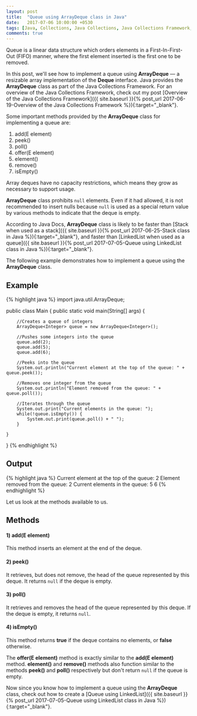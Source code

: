 ```yaml
---
layout: post
title:  "Queue using ArrayDeque class in Java"
date:   2017-07-06 10:00:00 +0530
tags: [Java, Collections, Java Collections, Java Collections Framework, Queue, ArrayDeque, ArrayDeque class, Deque]
comments: true
---
```


Queue is a linear data structure which orders elements in a First-In-First-Out (FIFO) manner, where the first element inserted is the first one to be removed.

In this post, we'll see how to implement a queue using **ArrayDeque** — a resizable array implementation of the **Deque** interface. Java provides the **ArrayDeque** class as part of the Java Collections Framework. For an overview of the Java Collections Framework, check out my post [Overview of the Java Collections Framework]({{ site.baseurl }}{% post_url 2017-06-19-Overview of the Java Collections Framework %}){:target="_blank"}.

Some important methods provided by the **ArrayDeque** class for implementing a queue are:
1. add(E element)
2. peek()
3. poll()
4. offer(E element)
5. element()
6. remove()
7. isEmpty()

Array deques have no capacity restrictions, which means they grow as necessary to support usage.

**ArrayDeque** class prohibits `null` elements. Even if it had allowed, it is not recommended to insert nulls because `null` is used as a special return value by various methods to indicate that the deque is empty.

According to Java Docs, **ArrayDeque** class is likely to be faster than [Stack when used as a stack]({{ site.baseurl }}{% post_url 2017-06-25-Stack class in Java %}){:target="_blank"}, and faster than [LinkedList when used as a queue]({{ site.baseurl }}{% post_url 2017-07-05-Queue using LinkedList class in Java %}){:target="_blank"}.

The following example demonstrates how to implement a queue using the **ArrayDeque** class.

## Example

{% highlight java %}
import java.util.ArrayDeque;

public class Main {
    public static void main(String[] args) {

        //Creates a queue of integers
        ArrayDeque<Integer> queue = new ArrayDeque<Integer>();

        //Pushes some integers into the queue
        queue.add(2);
        queue.add(5);
        queue.add(6);

        //Peeks into the queue
        System.out.println("Current element at the top of the queue: " + queue.peek());

        //Removes one integer from the queue
        System.out.println("Element removed from the queue: " + queue.poll());

        //Iterates through the queue
        System.out.print("Current elements in the queue: ");
        while(!queue.isEmpty()) {
            System.out.print(queue.poll() + " ");
        }

    }
}
{% endhighlight %}

## Output

{% highlight java %}
Current element at the top of the queue: 2
Element removed from the queue: 2
Current elements in the queue: 5 6 
{% endhighlight %}

Let us look at the methods available to us.

## Methods 

#### **1) add(E element)**
This method inserts an element at the end of the deque.

#### **2) peek()**
It retrieves, but does not remove, the head of the queue represented by this deque. It returns `null` if the deque is empty.

#### **3) poll()**
It retrieves and removes the head of the queue represented by this deque. If the deque is empty, it returns `null`.
 
#### **4) isEmpty()**
This method returns **true** if the deque contains no elements, or **false** otherwise.

The **offer(E element)** method is exactly similar to the **add(E element)** method. **element()** and **remove()** methods also function similar to the methods **peek()** and **poll()** respectively but don't return `null` if the queue is empty.

Now since you know how to implement a queue using the **ArrayDeque** class, check out how to create a [Queue using LinkedList]({{ site.baseurl }}{% post_url 2017-07-05-Queue using LinkedList class in Java %}){:target="_blank"}.

